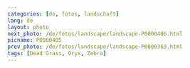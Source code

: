 ```yaml
---
categories: [de, fotos, landschaft]
lang: de
layout: photo
next_photo: /de/fotos/landscape/landscape-P0000406.html
picname: P0000405
prev_photo: /de/fotos/landscape/landscape-P0000363.html
tags: [Dead Grass, Oryx, Zebra]
---
```

